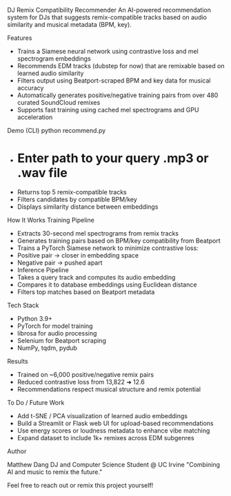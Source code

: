 DJ Remix Compatibility Recommender
An AI-powered recommendation system for DJs that suggests remix-compatible tracks based on audio similarity and musical metadata (BPM, key).

Features
- Trains a Siamese neural network using contrastive loss and mel spectrogram embeddings
- Recommends EDM tracks (dubstep for now) that are remixable based on learned audio similarity
- Filters output using Beatport-scraped BPM and key data for musical accuracy
- Automatically generates positive/negative training pairs from over 480 curated SoundCloud remixes
- Supports fast training using cached mel spectrograms and GPU acceleration

Demo (CLI)
python recommend.py
- # Enter path to your query .mp3 or .wav file
- Returns top 5 remix-compatible tracks
- Filters candidates by compatible BPM/key
- Displays similarity distance between embeddings

How It Works
Training Pipeline

- Extracts 30-second mel spectrograms from remix tracks
- Generates training pairs based on BPM/key compatibility from Beatport
- Trains a PyTorch Siamese network to minimize contrastive loss:
- Positive pair → closer in embedding space
- Negative pair → pushed apart
- Inference Pipeline
- Takes a query track and computes its audio embedding
- Compares it to database embeddings using Euclidean distance
- Filters top matches based on Beatport metadata

Tech Stack

- Python 3.9+
- PyTorch for model training
- librosa for audio processing
- Selenium for Beatport scraping
- NumPy, tqdm, pydub

Results

- Trained on ~6,000 positive/negative remix pairs
- Reduced contrastive loss from 13,822 ➜ 12.6
- Recommendations respect musical structure and remix potential

To Do / Future Work

- Add t-SNE / PCA visualization of learned audio embeddings
- Build a Streamlit or Flask web UI for upload-based recommendations
- Use energy scores or loudness metadata to enhance vibe matching
- Expand dataset to include 1k+ remixes across EDM subgenres

Author

Matthew Dang DJ and Computer Science Student @ UC Irvine "Combining AI and music to remix the future."

Feel free to reach out or remix this project yourself!
